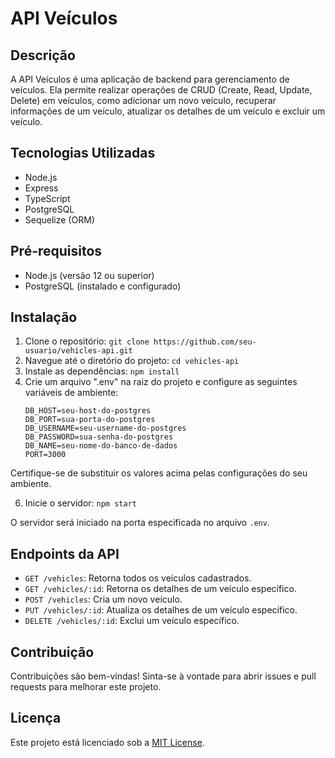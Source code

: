 # API Veículos

## Descrição

A API Veículos é uma aplicação de backend para gerenciamento de veículos. Ela permite realizar operações de CRUD (Create, Read, Update, Delete) em veículos, como adicionar um novo veículo, recuperar informações de um veículo, atualizar os detalhes de um veículo e excluir um veículo.

## Tecnologias Utilizadas

- Node.js
- Express
- TypeScript
- PostgreSQL
- Sequelize (ORM)

## Pré-requisitos

- Node.js (versão 12 ou superior)
- PostgreSQL (instalado e configurado)

## Instalação

1. Clone o repositório:
    ```git clone https://github.com/seu-usuario/vehicles-api.git```
2. Navegue até o diretório do projeto:
    ```cd vehicles-api```
3. Instale as dependências:
    ```npm install```
4. Crie um arquivo ".env" na raiz do projeto e configure as seguintes variáveis de ambiente:
    ```
    DB_HOST=seu-host-do-postgres
    DB_PORT=sua-porta-do-postgres
    DB_USERNAME=seu-username-do-postgres
    DB_PASSWORD=sua-senha-do-postgres
    DB_NAME=seu-nome-do-banco-de-dados
    PORT=3000
    ```
Certifique-se de substituir os valores acima pelas configurações do seu ambiente.

6. Inicie o servidor: 
    ``` npm start ```

O servidor será iniciado na porta especificada no arquivo `.env`.

## Endpoints da API
- `GET /vehicles`: Retorna todos os veículos cadastrados.
- `GET /vehicles/:id`: Retorna os detalhes de um veículo específico.
- `POST /vehicles`: Cria um novo veículo.
- `PUT /vehicles/:id`: Atualiza os detalhes de um veículo específico.
- `DELETE /vehicles/:id`: Exclui um veículo específico.

## Contribuição
Contribuições são bem-vindas! Sinta-se à vontade para abrir issues e pull requests para melhorar este projeto.

## Licença
Este projeto está licenciado sob a [MIT License](LICENSE).


